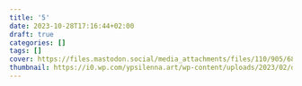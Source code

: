 ```yaml
---
title: '5'
date: 2023-10-28T17:16:44+02:00
draft: true
categories: []
tags: [] 
cover: https://files.mastodon.social/media_attachments/files/110/905/688/637/632/160/original/1d4aba31031c4b36.jpg
thumbnail: https://i0.wp.com/ypsilenna.art/wp-content/uploads/2023/02/dereck-portrait.png
---
```

